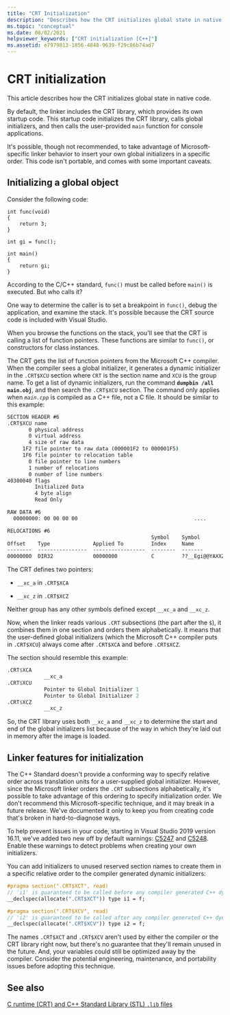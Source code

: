```yaml
---
title: "CRT Initialization"
description: "Describes how the CRT initializes global state in native code."
ms.topic: "conceptual"
ms.date: 08/02/2021
helpviewer_keywords: ["CRT initialization [C++]"]
ms.assetid: e7979813-1856-4848-9639-f29c86b74ad7
---
```

# CRT initialization

This article describes how the CRT initializes global state in native code.

By default, the linker includes the CRT library, which provides its own startup code. This startup code initializes the CRT library, calls global initializers, and then calls the user-provided `main` function for console applications.

It's possible, though not recommended, to take advantage of Microsoft-specific linker behavior to insert your own global initializers in a specific order. This code isn't portable, and comes with some important caveats.

## Initializing a global object

Consider the following code:

```
int func(void)
{
    return 3;
}

int gi = func();

int main()
{
    return gi;
}
```

According to the C/C++ standard, `func()` must be called before `main()` is executed. But who calls it?

One way to determine the caller is to set a breakpoint in `func()`, debug the application, and examine the stack. It's possible because the CRT source code is included with Visual Studio.

When you browse the functions on the stack, you'll see that the CRT is calling a list of function pointers. These functions are similar to `func()`, or constructors for class instances.

The CRT gets the list of function pointers from the Microsoft C++ compiler. When the compiler sees a global initializer, it generates a dynamic initializer in the `.CRT$XCU` section where `CRT` is the section name and `XCU` is the group name. To get a list of dynamic initializers, run the command **`dumpbin /all main.obj`**, and then search the `.CRT$XCU` section. The command only applies when *`main.cpp`* is compiled as a C++ file, not a C file. It should be similar to this example:

```cmd
SECTION HEADER #6
.CRT$XCU name
       0 physical address
       0 virtual address
       4 size of raw data
     1F2 file pointer to raw data (000001F2 to 000001F5)
     1F6 file pointer to relocation table
       0 file pointer to line numbers
       1 number of relocations
       0 number of line numbers
40300040 flags
         Initialized Data
         4 byte align
         Read Only

RAW DATA #6
  00000000: 00 00 00 00                                      ....

RELOCATIONS #6
                                               Symbol    Symbol
Offset    Type              Applied To         Index     Name
--------  ----------------  -----------------  --------  -------
00000000  DIR32             00000000           C         ??__Egi@@YAXXZ (void __cdecl `dynamic initializer for 'gi''(void))
```

The CRT defines two pointers:

- `__xc_a` in `.CRT$XCA`

- `__xc_z` in `.CRT$XCZ`

Neither group has any other symbols defined except `__xc_a` and `__xc_z`.

Now, when the linker reads various `.CRT` subsections (the part after the `$`), it combines them in one section and orders them alphabetically. It means that the user-defined global initializers (which the Microsoft C++ compiler puts in `.CRT$XCU`) always come after `.CRT$XCA` and before `.CRT$XCZ`.

The section should resemble this example:

```asm
.CRT$XCA
            __xc_a
.CRT$XCU
            Pointer to Global Initializer 1
            Pointer to Global Initializer 2
.CRT$XCZ
            __xc_z
```

So, the CRT library uses both `__xc_a` and `__xc_z` to determine the start and end of the global initializers list because of the way in which they're laid out in memory after the image is loaded.

## Linker features for initialization

The C++ Standard doesn't provide a conforming way to specify relative order across translation units for a user-supplied global initializer. However, since the Microsoft linker orders the `.CRT` subsections alphabetically, it's possible to take advantage of this ordering to specify initialization order. We don't recommend this Microsoft-specific technique, and it may break in a future release. We've documented it only to keep you from creating code that's broken in hard-to-diagnose ways.

To help prevent issues in your code, starting in Visual Studio 2019 version 16.11, we've added two new off by default warnings: [C5247](../error-messages/compiler-warnings/c5247.md) and [C5248](../error-messages/compiler-warnings/c5248.md). Enable these warnings to detect problems when creating your own initializers.

You can add initializers to unused reserved section names to create them in a specific relative order to the compiler generated dynamic initializers:

```cpp
#pragma section(".CRT$XCT", read)
// 'i1' is guaranteed to be called before any compiler generated C++ dynamic initializer
__declspec(allocate(".CRT$XCT")) type i1 = f;

#pragma section(".CRT$XCV", read)
// 'i2' is guaranteed to be called after any compiler generated C++ dynamic initializer
__declspec(allocate(".CRT$XCV")) type i2 = f;
```

The names `.CRT$XCT` and `.CRT$XCV` aren't used by either the compiler or the CRT library right now, but there's no guarantee that they'll remain unused in the future. And, your variables could still be optimized away by the compiler. Consider the potential engineering, maintenance, and portability issues before adopting this technique.

## See also

[C runtime (CRT) and C++ Standard Library (STL) `.lib` files](./crt-library-features.md)
